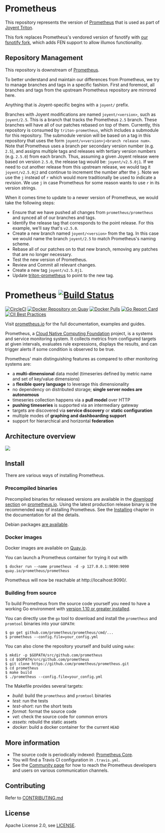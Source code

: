 # Prometheus

This repository represents the version of
[Prometheus](https://github.com/prometheus/prometheus) that is used as part of
[Joyent Triton](https://github.com/joyent/triton).

This fork replaces Prometheus's vendored version of fsnotify with
[our fsnotify fork](https://github.com/joyent/fsnotify), which adds FEN support
to allow illumos functionality.

## Repository Management

This repository is downstream of
[Prometheus](https://github.com/prometheus/prometheus).

To better understand and maintain our differences from Prometheus, we try to
manage branches and tags in a specific fashion. First and foremost, all
branches and tags from the upstream Prometheus repository are mirrored here.

Anything that is Joyent-specific begins with a `joyent/` prefix.

Branches with Joyent modifications are named `joyent/<version>`, such as
`joyent/2.5`. This is a branch that tracks the Prometheus
`2.5` branch. These branches will have all of our patches
rebased on top of them. Currently, this repository is consumed by
`triton-prometheus`, which includes a submodule for this repository. The
submodule version will be based on a tag in this repository that uses the form
`joyent/v<version>j<branch release num>`. Note that Prometheus uses a branch per
secondary version number (e.g. `2.5`), and assigns multiple tags and releases
with tertiary version numbers (e.g. `2.5.0`) from each branch. Thus, assuming
a given Joyent release were based on version `2.5.0`, the release tag would be:
`joyent/v2.5.0j1`. If we need to cut another release
from this upstream release, we would tag it `joyent/v2.5.0j2` and continue to
increment the number after the `j`. Note we use the `j` instead of `r`
which would more traditionally be used to indicate a revision.  We use
`j` in case Prometheus for some reason wants to use `r` in its version strings.

When it comes time to update to a newer version of Prometheus, we would take
the following steps:

* Ensure that we have pushed all changes from `prometheus/prometheus` and synced
  all of our branches and tags.
* Identify the release tag that corresponds to the point release. For
  this example, we'll say that's `v2.5.0`.
* Create a new branch named `joyent/<version>` from the tag. In this
  case we would name the branch `joyent/2.5` to match Prometheus's naming
  scheme.
* Rebase all of our patches on to that new branch, removing any patches
  that are no longer necessary.
* Test the new version of Prometheus.
* Review and Commit all relevant changes.
* Create a new tag `joyent/v2.5.0j1`.
* Update [triton-prometheus](https://github.com/joyent/triton-prometheus) to
  point to the new tag.

# Prometheus [![Build Status](https://travis-ci.org/prometheus/prometheus.svg)][travis]

[![CircleCI](https://circleci.com/gh/prometheus/prometheus/tree/master.svg?style=shield)][circleci]
[![Docker Repository on Quay](https://quay.io/repository/prometheus/prometheus/status)][quay]
[![Docker Pulls](https://img.shields.io/docker/pulls/prom/prometheus.svg?maxAge=604800)][hub]
[![Go Report Card](https://goreportcard.com/badge/github.com/prometheus/prometheus)](https://goreportcard.com/report/github.com/prometheus/prometheus)
[![CII Best Practices](https://bestpractices.coreinfrastructure.org/projects/486/badge)](https://bestpractices.coreinfrastructure.org/projects/486)

Visit [prometheus.io](https://prometheus.io) for the full documentation,
examples and guides.

Prometheus, a [Cloud Native Computing Foundation](https://cncf.io/) project, is a systems and service monitoring system. It collects metrics
from configured targets at given intervals, evaluates rule expressions,
displays the results, and can trigger alerts if some condition is observed
to be true.

Prometheus' main distinguishing features as compared to other monitoring systems are:

- a **multi-dimensional** data model (timeseries defined by metric name and set of key/value dimensions)
- a **flexible query language** to leverage this dimensionality
- no dependency on distributed storage; **single server nodes are autonomous**
- timeseries collection happens via a **pull model** over HTTP
- **pushing timeseries** is supported via an intermediary gateway
- targets are discovered via **service discovery** or **static configuration**
- multiple modes of **graphing and dashboarding support**
- support for hierarchical and horizontal **federation**

## Architecture overview

![](https://cdn.jsdelivr.net/gh/prometheus/prometheus@c34257d069c630685da35bcef084632ffd5d6209/documentation/images/architecture.svg)

## Install

There are various ways of installing Prometheus.

### Precompiled binaries

Precompiled binaries for released versions are available in the
[*download* section](https://prometheus.io/download/)
on [prometheus.io](https://prometheus.io). Using the latest production release binary
is the recommended way of installing Prometheus.
See the [Installing](https://prometheus.io/docs/introduction/install/)
chapter in the documentation for all the details.

Debian packages [are available](https://packages.debian.org/sid/net/prometheus).

### Docker images

Docker images are available on [Quay.io](https://quay.io/repository/prometheus/prometheus).

You can launch a Prometheus container for trying it out with

    $ docker run --name prometheus -d -p 127.0.0.1:9090:9090 quay.io/prometheus/prometheus

Prometheus will now be reachable at http://localhost:9090/.

### Building from source

To build Prometheus from the source code yourself you need to have a working
Go environment with [version 1.10 or greater installed](http://golang.org/doc/install).

You can directly use the `go` tool to download and install the `prometheus`
and `promtool` binaries into your `GOPATH`:

    $ go get github.com/prometheus/prometheus/cmd/...
    $ prometheus --config.file=your_config.yml

You can also clone the repository yourself and build using `make`:

    $ mkdir -p $GOPATH/src/github.com/prometheus
    $ cd $GOPATH/src/github.com/prometheus
    $ git clone https://github.com/prometheus/prometheus.git
    $ cd prometheus
    $ make build
    $ ./prometheus --config.file=your_config.yml

The Makefile provides several targets:

  * *build*: build the `prometheus` and `promtool` binaries
  * *test*: run the tests
  * *test-short*: run the short tests
  * *format*: format the source code
  * *vet*: check the source code for common errors
  * *assets*: rebuild the static assets
  * *docker*: build a docker container for the current `HEAD`

## More information

  * The source code is periodically indexed: [Prometheus Core](http://godoc.org/github.com/prometheus/prometheus).
  * You will find a Travis CI configuration in `.travis.yml`.
  * See the [Community page](https://prometheus.io/community) for how to reach the Prometheus developers and users on various communication channels.

## Contributing

Refer to [CONTRIBUTING.md](https://github.com/prometheus/prometheus/blob/master/CONTRIBUTING.md)

## License

Apache License 2.0, see [LICENSE](https://github.com/prometheus/prometheus/blob/master/LICENSE).


[travis]: https://travis-ci.org/prometheus/prometheus
[hub]: https://hub.docker.com/r/prom/prometheus/
[circleci]: https://circleci.com/gh/prometheus/prometheus
[quay]: https://quay.io/repository/prometheus/prometheus
